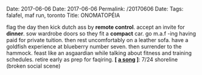 Date: 2017-06-06
Date: 2017-06-06
Permalink: /20170606
Date: 
Tags:  falafel, maf run, toronto
Title: ONOMATOPÉIA
  
flag the day then kick dutch ass by **remote control**. accept an invite for **dinner**. sow wardrobe doors so they fit a **compact** car. go m.a.f -ing having paid for private tuition. then rest uncomfortably on a leather sofa. have a goldfish experience at blueberry number seven. then surrender to the hammock. feast like an asgaardian while talking about fitness and training schedules. retire early as prep for faqiring.
**[ [a song](https://www.youtube.com/watch?v=Uev2J_cBHjQ) ]**: 7/24 shoreline (broken social scene)